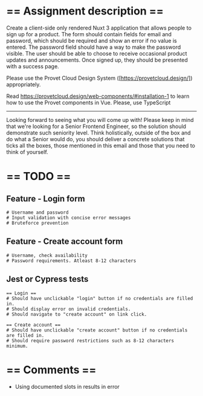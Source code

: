 # == Assignment description ==

Create a client-side only rendered Nuxt 3 application that allows people to sign up for a product. The form should contain fields for email and password, which should be required and show an error if no value is entered. The password field should have a way to make the password visible. The user should be able to choose to receive occasional product updates and announcements. Once signed up, they should be presented with a success page.

Please use the Provet Cloud Design System ([https://provetcloud.design/]) appropriately.

Read https://provetcloud.design/web-components/#installation-1 to learn how to use the Provet components in Vue. Please, use TypeScript

---

Looking forward to seeing what you will come up with! Please keep in mind that we're looking for a Senior Frontend Engineer, so the solution should demonstrate such seniority level. Think holistically, outside of the box and do what a Senior would do, you should deliver a concrete solutions that ticks all the boxes, those mentioned in this email and those that you need to think of yourself.

# == TODO ==

## Feature - Login form

    # Username and password
    # Input validation with concise error messages
    # Bruteforce prevention

## Feature - Create account form

    # Username, check availability
    # Password requirements. Atleast 8-12 characters

## Jest or Cypress tests

    == Login ==
    # Should have unclickable "login" button if no credentials are filled in.
    # Should display error on invalid credentials.
    # Should navigate to "create account" on link click.

    == Create account ==
    # Should have unclickable "create account" button if no credentials are filled in.
    # Should require password restrictions such as 8-12 characters minimum.

# == Comments ==

- Using documented slots in <provet-input /> results in error
